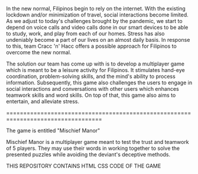 
In the new normal, Filipinos begin to rely on the internet. With the existing
lockdown and/or minimization of travel, social interactions become limited.
As we adjust to today's challenges brought by the pandemic, we start to depend
on voice calls and video calls done in our smart devices to be able to study, 
work, and play from each of our homes. Stress has also undeniably become a
part of our lives on an almost daily basis. 
In response to this, team Cracc 'n' Hacc offers a possible approach for
Filipinos to overcome the new normal.

The solution our team has come up with is to develop a multiplayer game 
which is meant to be a leisure activity for Filipinos. 
It stimulates hand-eye coordination, problem-solving skills,
and the mind's ability to process information. Subsequently, this game
also challenges the users to engage in social interactions and conversations
with other users which enhances teamwork skills and word skills. On top of that,
this game also aims to entertain, and alleviate stress.

==================================================================================

The game is entitled "Mischief Manor"

Mischief Manor is a multiplayer game meant to test the trust and teamwork
of 5 players. They may use their words in working together to solve the
presented puzzles while avoiding the deviant's deceptive methods.  


THIS REPOSITORY CONTAINS HTML CSS CODE OF THE GAME
